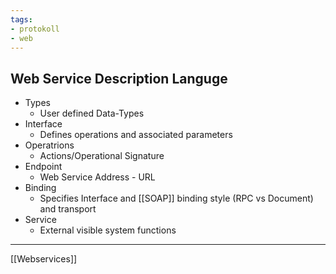 ```yaml
---
tags:
- protokoll
- web
---
```


## Web Service Description Languge
- Types
	- User defined Data-Types
- Interface
	- Defines operations and associated parameters
- Operatrions
	- Actions/Operational Signature
- Endpoint
	- Web Service Address - URL
- Binding
	- Specifies Interface and [[SOAP]] binding style (RPC vs Document) and transport
- Service
	- External visible system functions

---
[[Webservices]]